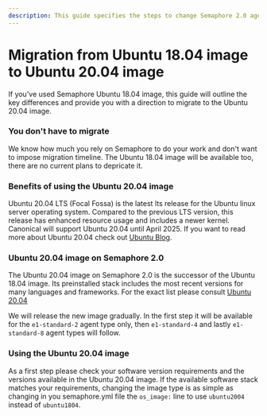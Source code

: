 ```yaml
---
description: This guide specifies the steps to change Semaphore 2.0 agent OS from Ubuntu 18.04 to Ubuntu 20.04
---
```


# Migration from Ubuntu 18.04 image to Ubuntu 20.04 image 

If you've used Semaphore Ubuntu 18.04 image, this guide will outline the
key differences and provide you with a direction to migrate to the Ubuntu 20.04 image.

### You don't have to migrate

We know how much you rely on Semaphore to do your work and don't want to impose
migration timeline. The Ubuntu 18.04 image will be available too, there are no current plans to depricate it.

### Benefits of using the Ubuntu 20.04 image

Ubuntu 20.04 LTS (Focal Fossa) is the latest lts release for the Ubuntu linux
server operating system. 
Compared to the previous LTS version, this release has enhanced resource usage and includes a newer kernel.
Canonical will support Ubuntu 20.04 until April 2025. 
If you want to read more about Ubuntu 20.04 check out [Ubuntu Blog](https://ubuntu.com/blog/ubuntu-server-20-04).

### Ubuntu 20.04 image on Semaphore 2.0

The Ubuntu 20.04 image on Semaphore 2.0 is the successor of the Ubuntu 18.04 image.
Its preinstalled stack includes the most recent versions for many languages and frameworks. 
For the exact list please consult [Ubuntu 20.04](ubuntu-20.04-image.md)

We will release the new image gradually. In the first step it will be available for the 
`e1-standard-2` agent type only, then `e1-standard-4` and lastly `e1-standard-8` 
agent types will follow.

### Using the Ubuntu 20.04 image

As a first step please check your software version requirements and the versions available
in the Ubuntu 20.04 image.
If the available software stack matches your requirements, changing the image type is as simple
as changing in you semaphore.yml file the `os_image:` line to use `ubuntu2004` instead of `ubuntu1804`.




